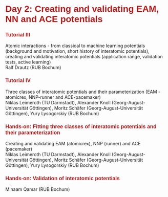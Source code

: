 # <font style="color:#B71C1C" face="Helvetica" > Day 2: Creating and validating EAM, NN and ACE potentials </font>


### <font style="color:#B71C1C" face="Helvetica" > Tutorial III </font>
Atomic interactions - from classical to machine learning potentials (background and motivation, short history of interatomic potentials), creating and validating interatomic potentials (application range, validation tests, active learning)  
Ralf Drautz (RUB Bochum)


### <font style="color:#B71C1C" face="Helvetica" > Tutorial IV </font>
Three classes of interatomic potentials and their parameterization (EAM - atomicrex, NNP-runner and ACE-pacemaker)  
Niklas Leimeroth (TU Darmstadt), Alexander Knoll (Georg-August-Universität Göttingen), Moritz Schäfer (Georg-August-Universität Göttingen), Yury Lysogorskiy (RUB Bochum)


### <font style="color:#B71C1C" face="Helvetica" > Hands-on: Fitting three classes of interatomic potentials and their parameterization </font>
Creating and validating EAM (atomicrex), NNP (runner) and ACE (pacemaker)  
Niklas Leimeroth (TU Darmstadt), Alexander Knoll (Georg-August-Universität Göttingen), Moritz Schäfer (Georg-August-Universität Göttingen), Yury Lysogorskiy (RUB Bochum)

### <font style="color:#B71C1C" face="Helvetica" > Hands-on: Validation of interatomic potentials </font>  
Minaam Qamar (RUB Bochum)
